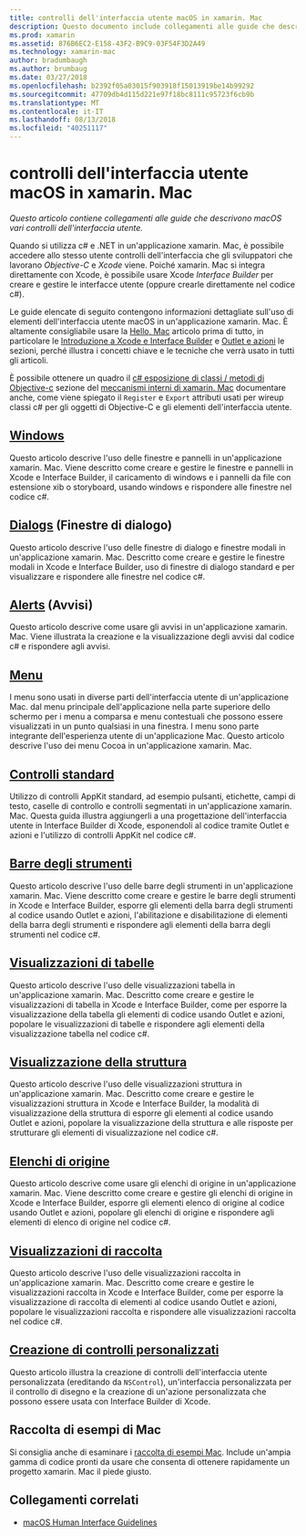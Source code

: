 ```yaml
---
title: controlli dell'interfaccia utente macOS in xamarin. Mac
description: Questo documento include collegamenti alle guide che descrivono i vari controlli dell'interfaccia utente disponibili per gli sviluppatori di xamarin. Mac. Contenuto collegato si esaminano windows, le finestre di dialogo, avvisi, menu, barre degli strumenti, le visualizzazioni di tabelle, visualizzazioni della struttura e informazioni.
ms.prod: xamarin
ms.assetid: 876B6EC2-E158-43F2-B9C9-03F54F3D2A49
ms.technology: xamarin-mac
author: bradumbaugh
ms.author: brumbaug
ms.date: 03/27/2018
ms.openlocfilehash: b2392f05a03015f903918f15013919be14b99292
ms.sourcegitcommit: 47709db4d115d221e97f18bc8111c95723f6cb9b
ms.translationtype: MT
ms.contentlocale: it-IT
ms.lasthandoff: 08/13/2018
ms.locfileid: "40251117"
---
```

# <a name="macos-user-interface-controls-in-xamarinmac"></a>controlli dell'interfaccia utente macOS in xamarin. Mac

_Questo articolo contiene collegamenti alle guide che descrivono macOS vari controlli dell'interfaccia utente._

Quando si utilizza c# e .NET in un'applicazione xamarin. Mac, è possibile accedere allo stesso utente controlli dell'interfaccia che gli sviluppatori che lavorano *Objective-C* e *Xcode* viene. Poiché xamarin. Mac si integra direttamente con Xcode, è possibile usare Xcode _Interface Builder_ per creare e gestire le interfacce utente (oppure crearle direttamente nel codice c#).

Le guide elencate di seguito contengono informazioni dettagliate sull'uso di elementi dell'interfaccia utente macOS in un'applicazione xamarin. Mac. È altamente consigliabile usare la [Hello, Mac](~/mac/get-started/hello-mac.md) articolo prima di tutto, in particolare le [Introduzione a Xcode e Interface Builder](~/mac/get-started/hello-mac.md#introduction-to-xcode-and-interface-builder) e [Outlet e azioni](~/mac/get-started/hello-mac.md#outlets-and-actions) le sezioni, perché illustra i concetti chiave e le tecniche che verrà usato in tutti gli articoli.

È possibile ottenere un quadro il [c# esposizione di classi / metodi di Objective-c](~/mac/internals/how-it-works.md#exposing-c-classes--methods-to-objective-c) sezione del [meccanismi interni di xamarin. Mac](~/mac/internals/how-it-works.md) documentare anche, come viene spiegato il `Register` e `Export` attributi usati per wireup classi c# per gli oggetti di Objective-C e gli elementi dell'interfaccia utente.

## <a name="windowsmacuser-interfacewindowmd"></a>[Windows](~/mac/user-interface/window.md)

Questo articolo descrive l'uso delle finestre e pannelli in un'applicazione xamarin. Mac. Viene descritto come creare e gestire le finestre e pannelli in Xcode e Interface Builder, il caricamento di windows e i pannelli da file con estensione xib o storyboard, usando windows e rispondere alle finestre nel codice c#.

## <a name="dialogsmacuser-interfacedialogmd"></a>[Dialogs](~/mac/user-interface/dialog.md) (Finestre di dialogo)

Questo articolo descrive l'uso delle finestre di dialogo e finestre modali in un'applicazione xamarin. Mac. Descritto come creare e gestire le finestre modali in Xcode e Interface Builder, uso di finestre di dialogo standard e per visualizzare e rispondere alle finestre nel codice c#.

## <a name="alertsmacuser-interfacealertmd"></a>[Alerts](~/mac/user-interface/alert.md) (Avvisi)

Questo articolo descrive come usare gli avvisi in un'applicazione xamarin. Mac. Viene illustrata la creazione e la visualizzazione degli avvisi dal codice c# e rispondere agli avvisi.

## <a name="menusmacuser-interfacemenumd"></a>[Menu](~/mac/user-interface/menu.md)

I menu sono usati in diverse parti dell'interfaccia utente di un'applicazione Mac. dal menu principale dell'applicazione nella parte superiore dello schermo per i menu a comparsa e menu contestuali che possono essere visualizzati in un punto qualsiasi in una finestra. I menu sono parte integrante dell'esperienza utente di un'applicazione Mac. Questo articolo descrive l'uso dei menu Cocoa in un'applicazione xamarin. Mac.

## <a name="standard-controlsmacuser-interfacestandard-controlsmd"></a>[Controlli standard](~/mac/user-interface/standard-controls.md)

Utilizzo di controlli AppKit standard, ad esempio pulsanti, etichette, campi di testo, caselle di controllo e controlli segmentati in un'applicazione xamarin. Mac. Questa guida illustra aggiungerli a una progettazione dell'interfaccia utente in Interface Builder di Xcode, esponendoli al codice tramite Outlet e azioni e l'utilizzo di controlli AppKit nel codice c#.

## <a name="toolbarsmacuser-interfacetoolbarmd"></a>[Barre degli strumenti](~/mac/user-interface/toolbar.md)

Questo articolo descrive l'uso delle barre degli strumenti in un'applicazione xamarin. Mac. Viene descritto come creare e gestire le barre degli strumenti in Xcode e Interface Builder, esporre gli elementi della barra degli strumenti al codice usando Outlet e azioni, l'abilitazione e disabilitazione di elementi della barra degli strumenti e rispondere agli elementi della barra degli strumenti nel codice c#.

## <a name="table-viewsmacuser-interfacetable-viewmd"></a>[Visualizzazioni di tabelle](~/mac/user-interface/table-view.md)

Questo articolo descrive l'uso delle visualizzazioni tabella in un'applicazione xamarin. Mac. Descritto come creare e gestire le visualizzazioni di tabella in Xcode e Interface Builder, come per esporre la visualizzazione della tabella gli elementi di codice usando Outlet e azioni, popolare le visualizzazioni di tabelle e rispondere agli elementi della visualizzazione tabella nel codice c#.

## <a name="outline-viewsmacuser-interfaceoutline-viewmd"></a>[Visualizzazione della struttura](~/mac/user-interface/outline-view.md)

Questo articolo descrive l'uso delle visualizzazioni struttura in un'applicazione xamarin. Mac. Descritto come creare e gestire le visualizzazioni struttura in Xcode e Interface Builder, la modalità di visualizzazione della struttura di esporre gli elementi al codice usando Outlet e azioni, popolare la visualizzazione della struttura e alle risposte per strutturare gli elementi di visualizzazione nel codice c#.

## <a name="source-listsmacuser-interfacesource-listmd"></a>[Elenchi di origine](~/mac/user-interface/source-list.md)

Questo articolo descrive come usare gli elenchi di origine in un'applicazione xamarin. Mac. Viene descritto come creare e gestire gli elenchi di origine in Xcode e Interface Builder, esporre gli elementi elenco di origine al codice usando Outlet e azioni, popolare gli elenchi di origine e rispondere agli elementi di elenco di origine nel codice c#.

## <a name="collection-viewsmacuser-interfacecollection-viewmd"></a>[Visualizzazioni di raccolta](~/mac/user-interface/collection-view.md)

Questo articolo descrive l'uso delle visualizzazioni raccolta in un'applicazione xamarin. Mac. Descritto come creare e gestire le visualizzazioni raccolta in Xcode e Interface Builder, come per esporre la visualizzazione di raccolta di elementi al codice usando Outlet e azioni, popolare le visualizzazioni raccolta e rispondere alle visualizzazioni raccolta nel codice c#.

## <a name="creating-custom-controlsmacuser-interfacecustom-controlsmd"></a>[Creazione di controlli personalizzati](~/mac/user-interface/custom-controls.md)

Questo articolo illustra la creazione di controlli dell'interfaccia utente personalizzata (ereditando da `NSControl`), un'interfaccia personalizzata per il controllo di disegno e la creazione di un'azione personalizzata che possono essere usata con Interface Builder di Xcode.

## <a name="mac-samples-gallery"></a>Raccolta di esempi di Mac

Si consiglia anche di esaminare i [raccolta di esempi Mac](https://developer.xamarin.com/samples/mac/all/). Include un'ampia gamma di codice pronti da usare che consenta di ottenere rapidamente un progetto xamarin. Mac il piede giusto.

## <a name="related-links"></a>Collegamenti correlati

- [macOS Human Interface Guidelines](https://developer.apple.com/macos/human-interface-guidelines/overview/themes/)
